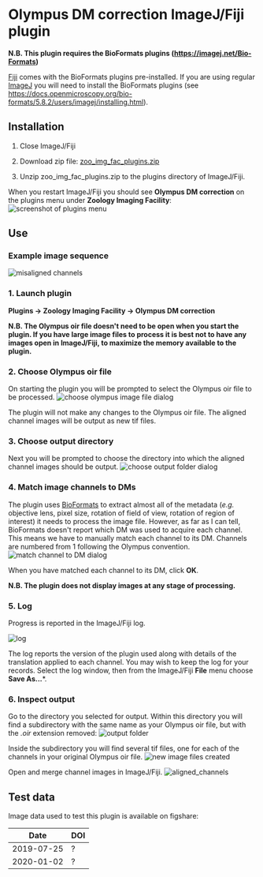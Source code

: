 # Olympus DM correction ImageJ/Fiji plugin

**N.B. This plugin requires the BioFormats plugins (https://imagej.net/Bio-Formats)**

[Fiji](https://imagej.net/Fiji) comes with the BioFormats plugins pre-installed. If you are using regular [ImageJ](https://imagej.net) you will need to install the BioFormats plugins (see https://docs.openmicroscopy.org/bio-formats/5.8.2/users/imagej/installing.html).

## Installation
1. Close ImageJ/Fiji

2. Download zip file: [zoo_img_fac_plugins.zip](https://github.com/WaylandM/dichroic-mirror-offsets/blob/master/fiji_plugins/zoo_img_fac_plugins.zip?raw=true)

3. Unzip zoo_img_fac_plugins.zip to the plugins directory of ImageJ/Fiji.

When you restart ImageJ/Fiji you should see **Olympus DM correction** on the plugins menu under **Zoology Imaging Facility**:
![screenshot of plugins menu](img/plugin_menu_item.png)

## Use

### Example image sequence
![misaligned channels](img/misaligned_channels.png)

### 1. Launch plugin
**Plugins -> Zoology Imaging Facility -> Olympus DM correction**

**N.B. The Olympus oir file doesn't need to be open when you start the plugin. If you have large image files to process it is best not to have any images open in ImageJ/Fiji, to maximize the memory available to the plugin.**

### 2. Choose Olympus oir file 
On starting the plugin you will be prompted to select the Olympus oir file to be processed.
![choose olympus image file dialog](img/choose_olympus_oir_file.png)

The plugin will not make any changes to the Olympus oir file. The aligned channel images will be output as new tif files.

### 3. Choose output directory
Next you will be prompted to choose the directory into which the aligned channel images should be output.
![choose output folder dialog](img/choose_output_folder.png)

### 4. Match image channels to DMs
The plugin uses [BioFormats](https://www.openmicroscopy.org/bio-formats/) to extract almost all of the metadata (*e.g.* objective lens, pixel size, rotation of field of view, rotation of region of interest) it needs to process the image file. However, as far as I can tell, BioFormats doesn't report which DM was used to acquire each channel. This means we have to manually match each channel to its DM. Channels are numbered from 1 following the Olympus convention.
![match channel to DM dialog](img/match_channel_to_DM.png)

When you have matched each channel to its DM, click **OK**. 

**N.B. The plugin does not display images at any stage of processing.**

### 5. Log
Progress is reported in the ImageJ/Fiji log.

![log](img/log.png)

The log reports the version of the plugin used along with details of the translation applied to each channel. You may wish to keep the log for your records. Select the log window, then from the ImageJ/Fiji **File** menu choose **Save As...***.

### 6. Inspect output
Go to the directory you selected for output. Within this directory you will find a subdirectory with the same name as your Olympus oir file, but with the *.oir* extension removed:
![output folder](img/output_folder.png)

Inside the subdirectory you will find several tif files, one for each of the channels in your original Olympus oir file.
![new image files created](img/files_created.png)

Open and merge channel images in ImageJ/Fiji.
![aligned_channels](img/aligned_channels.png)

## Test data
Image data used to test this plugin is available on figshare:

| Date | DOI |
|---|---|
| 2019-07-25 | ? |
| 2020-01-02 | ? |
